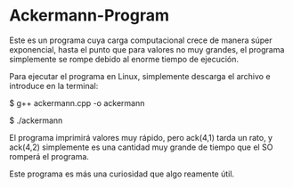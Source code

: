 # Ackermann-Program

Este es un programa cuya carga computacional crece de manera súper exponencial, hasta el punto que para
valores no muy grandes, el programa simplemente se rompe debido al enorme tiempo de ejecución.

Para ejecutar el programa en Linux, simplemente descarga el archivo e introduce en la terminal:

$ g++ ackermann.cpp -o ackermann

$ ./ackermann

El programa imprimirá valores muy rápido, pero ack(4,1) tarda un rato, y ack(4,2) simplemente es una cantidad muy 
grande de tiempo que el SO romperá el programa.

Este programa es más una curiosidad que algo reamente útil.
